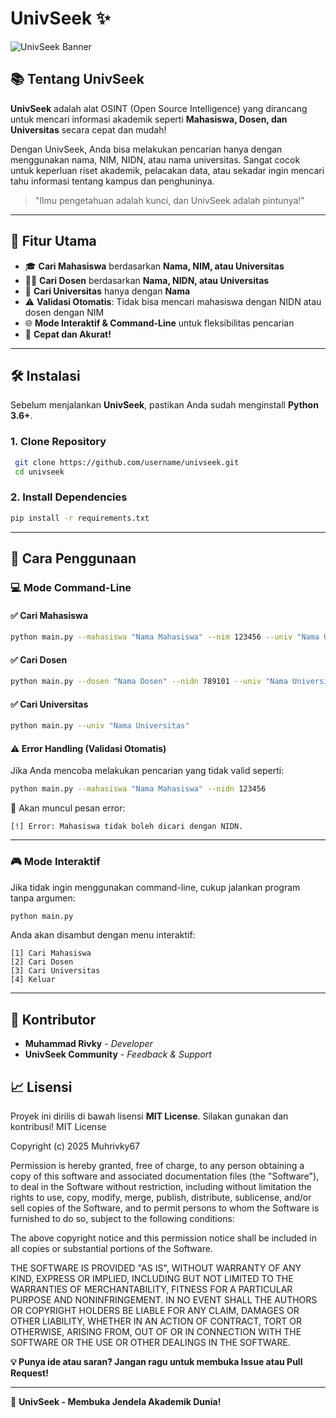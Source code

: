 # UnivSeek ✨

![UnivSeek Banner](https://source.unsplash.com/1600x400/?university,library,technology)

## 📚 Tentang UnivSeek

**UnivSeek** adalah alat OSINT (Open Source Intelligence) yang dirancang untuk mencari informasi akademik seperti **Mahasiswa, Dosen, dan Universitas** secara cepat dan mudah!

Dengan UnivSeek, Anda bisa melakukan pencarian hanya dengan menggunakan nama, NIM, NIDN, atau nama universitas. Sangat cocok untuk keperluan riset akademik, pelacakan data, atau sekadar ingin mencari tahu informasi tentang kampus dan penghuninya.

> "Ilmu pengetahuan adalah kunci, dan UnivSeek adalah pintunya!"

---

## 🌟 Fitur Utama
- 🎓 **Cari Mahasiswa** berdasarkan **Nama, NIM, atau Universitas**
- 👨‍🎓 **Cari Dosen** berdasarkan **Nama, NIDN, atau Universitas**
- 🏫 **Cari Universitas** hanya dengan **Nama**
- ⚠ **Validasi Otomatis**: Tidak bisa mencari mahasiswa dengan NIDN atau dosen dengan NIM
- 🌐 **Mode Interaktif & Command-Line** untuk fleksibilitas pencarian
- 🚀 **Cepat dan Akurat!**

---

## 🛠 Instalasi

Sebelum menjalankan **UnivSeek**, pastikan Anda sudah menginstall **Python 3.6+**.

### 1. Clone Repository
```bash
 git clone https://github.com/username/univseek.git
 cd univseek
```

### 2. Install Dependencies
```bash
pip install -r requirements.txt
```

---

## 🔎 Cara Penggunaan

### 💻 Mode Command-Line

#### ✅ **Cari Mahasiswa**
```bash
python main.py --mahasiswa "Nama Mahasiswa" --nim 123456 --univ "Nama Universitas"
```
#### ✅ **Cari Dosen**
```bash
python main.py --dosen "Nama Dosen" --nidn 789101 --univ "Nama Universitas"
```
#### ✅ **Cari Universitas**
```bash
python main.py --univ "Nama Universitas"
```

#### ⚠ **Error Handling (Validasi Otomatis)**
Jika Anda mencoba melakukan pencarian yang tidak valid seperti:
```bash
python main.py --mahasiswa "Nama Mahasiswa" --nidn 123456
```
🔴 Akan muncul pesan error:
```
[!] Error: Mahasiswa tidak boleh dicari dengan NIDN.
```

---

### 🎮 Mode Interaktif
Jika tidak ingin menggunakan command-line, cukup jalankan program tanpa argumen:
```bash
python main.py
```
Anda akan disambut dengan menu interaktif:
```
[1] Cari Mahasiswa
[2] Cari Dosen
[3] Cari Universitas
[4] Keluar
```

---

## 👤 Kontributor
- **Muhammad Rivky** - *Developer*
- **UnivSeek Community** - *Feedback & Support*


## 📈 Lisensi
Proyek ini dirilis di bawah lisensi **MIT License**. Silakan gunakan dan kontribusi!
MIT License

Copyright (c) 2025 Muhrivky67

Permission is hereby granted, free of charge, to any person obtaining a copy
of this software and associated documentation files (the "Software"), to deal
in the Software without restriction, including without limitation the rights
to use, copy, modify, merge, publish, distribute, sublicense, and/or sell
copies of the Software, and to permit persons to whom the Software is
furnished to do so, subject to the following conditions:

The above copyright notice and this permission notice shall be included in all
copies or substantial portions of the Software.

THE SOFTWARE IS PROVIDED "AS IS", WITHOUT WARRANTY OF ANY KIND, EXPRESS OR
IMPLIED, INCLUDING BUT NOT LIMITED TO THE WARRANTIES OF MERCHANTABILITY,
FITNESS FOR A PARTICULAR PURPOSE AND NONINFRINGEMENT. IN NO EVENT SHALL THE
AUTHORS OR COPYRIGHT HOLDERS BE LIABLE FOR ANY CLAIM, DAMAGES OR OTHER
LIABILITY, WHETHER IN AN ACTION OF CONTRACT, TORT OR OTHERWISE, ARISING FROM,
OUT OF OR IN CONNECTION WITH THE SOFTWARE OR THE USE OR OTHER DEALINGS IN THE
SOFTWARE.


**💡 Punya ide atau saran? Jangan ragu untuk membuka Issue atau Pull Request!**

---

💖 **UnivSeek - Membuka Jendela Akademik Dunia!**

